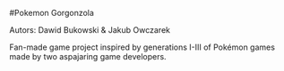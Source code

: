 #Pokemon Gorgonzola

Autors: Dawid Bukowski & Jakub Owczarek

Fan-made game project inspired by generations I-III of Pokémon games made by two aspajaring game developers. 
